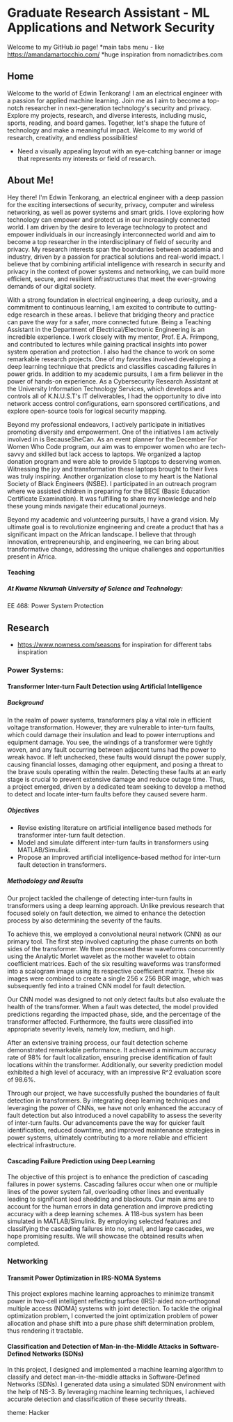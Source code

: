 # Graduate Research Assistant - ML Applications and Network Security
 Welcome to my GitHub.io page!
 *main tabs menu - like https://amandamartocchio.com/
 *huge inspiration from nomadictribes.com
## Home
Welcome to the world of Edwin Tenkorang! I am an electrical engineer with a passion for applied machine learning. Join me as I aim to become a top-notch researcher in next-generation technology's security and privacy. Explore my projects, research, and diverse interests, including music, sports, reading, and board games. Together, let's shape the future of technology and make a meaningful impact. Welcome to my world of research, creativity, and endless possibilities!
* Need a visually appealing layout with an eye-catching banner or image that represents my interests or field of research.
## About Me!
Hey there! I'm Edwin Tenkorang, an electrical engineer with a deep passion for the exciting intersections of security, privacy, computer and wireless networking, as well as power systems and smart grids. I love exploring how technology can empower and protect us in our increasingly connected world. I am driven by the desire to leverage technology to protect and empower individuals in our increasingly interconnected world and aim to become a top researcher in the interdisciplinary of field of security and privacy. My research interests span the boundaries between academia and industry, driven by a passion for practical solutions and real-world impact. I believe that by combining artificial intelligence with research in security and privacy in the context of power systems and networking, we can build more efficient, secure, and resilient infrastructures that meet the ever-growing demands of our digital society.

With a strong foundation in electrical engineering, a deep curiosity, and a commitment to continuous learning, I am excited to contribute to cutting-edge research in these areas. I believe that bridging theory and practice can pave the way for a safer, more connected future. Being a Teaching  Assistant in the Department of Electrical/Electronic Engineering is an incredible experience. I work closely with my mentor, Prof. E.A. Frimpong, and contributed to lectures while gaining practical insights into power system operation and protection. I also had the chance to work on some remarkable research projects. One of my favorites involved developing a deep learning technique that predicts and classifies cascading failures in power grids. In addition to my academic pursuits, I am a firm believer in the power of hands-on experience. As a Cybersecurity Research Assistant at the University Information Technology Services, which develops and controls all of K.N.U.S.T's IT deliverables, I had the opportunity to dive into network access control configurations, earn sponsored certifications, and explore open-source tools for logical security mapping.

Beyond my professional endeavors, I actively participate in initiatives promoting diversity and empowerment. One of the initiatives I am actively involved in is BecauseSheCan. As an event planner for the December For Women Who Code program, our aim was to empower women who are tech-savvy and skilled but lack access to laptops. We organized a laptop donation program and were able to provide 5 laptops to deserving women. Witnessing the joy and transformation these laptops brought to their lives was truly inspiring. Another organization close to my heart is the National Society of Black Engineers (NSBE). I participated in an outreach program where we assisted children in preparing for the BECE (Basic Education Certificate Examination). It was fulfilling to share my knowledge and help these young minds navigate their educational journeys.

Beyond my academic and volunteering pursuits, I have a grand vision. My ultimate goal is to revolutionize engineering and create a product that has a significant impact on the African landscape. I believe that through innovation, entrepreneurship, and engineering, we can bring about transformative change, addressing the unique challenges and opportunities present in Africa.
#### Teaching
##### At Kwame Nkrumah University of Science and Technology:
EE 468: Power System Protection
## Research
* https://www.nowness.com/seasons for inspiration for different tabs inspiration
### Power Systems:
#### Transformer Inter-turn Fault Detection using Artificial Intelligence
##### Background
In the realm of power systems, transformers play a vital role in efficient voltage transformation. However, they are vulnerable to inter-turn faults, which could damage their insulation and lead to power interruptions and equipment damage. You see, the windings of a transformer were tightly woven, and any fault occurring between adjacent turns had the power to wreak havoc. If left unchecked, these faults would disrupt the power supply, causing financial losses, damaging other equipment, and posing a threat to the brave souls operating within the realm. Detecting these faults at an early stage is crucial to prevent extensive damage and reduce outage time. Thus, a project emerged, driven by a dedicated team seeking to develop a method to detect and locate inter-turn faults before they caused severe harm. 
##### Objectives 
* Revise existing literature on artificial intelligence based methods for transformer inter-turn fault detection.
* Model and simulate different inter-turn faults in transformers using MATLAB/Simulink.
* Propose an improved artificial intelligence-based method for inter-turn fault detection in transformers.
##### Methodology and Results
Our project tackled the challenge of detecting inter-turn faults in transformers using a deep learning approach. Unlike previous research that focused solely on fault detection, we aimed to enhance the detection process by also determining the severity of the faults.

To achieve this, we employed a convolutional neural network (CNN) as our primary tool. The first step involved capturing the phase currents on both sides of the transformer. We then processed these waveforms concurrently using the Analytic Morlet wavelet as the mother wavelet to obtain coefficient matrices. Each of the six resulting waveforms was transformed into a scalogram image using its respective coefficient matrix. These six images were combined to create a single 256 x 256 BGR image, which was subsequently fed into a trained CNN model for fault detection.

Our CNN model was designed to not only detect faults but also evaluate the health of the transformer. When a fault was detected, the model provided predictions regarding the impacted phase, side, and the percentage of the transformer affected. Furthermore, the faults were classified into appropriate severity levels, namely low, medium, and high.

After an extensive training process, our fault detection scheme demonstrated remarkable performance. It achieved a minimum accuracy rate of 98% for fault localization, ensuring precise identification of fault locations within the transformer. Additionally, our severity prediction model exhibited a high level of accuracy, with an impressive R^2 evaluation score of 98.6%.

Through our project, we have successfully pushed the boundaries of fault detection in transformers. By integrating deep learning techniques and leveraging the power of CNNs, we have not only enhanced the accuracy of fault detection but also introduced a novel capability to assess the severity of inter-turn faults. Our advancements pave the way for quicker fault identification, reduced downtime, and improved maintenance strategies in power systems, ultimately contributing to a more reliable and efficient electrical infrastructure.

#### Cascading Failure Prediction using Deep Learning

The objective of this project is to enhance the prediction of cascading failures in power systems. Cascading failures occur when one or multiple lines of the power system fail, overloading other lines and eventually leading to significant load shedding and blackouts. Our main aims are to account for the human errors in data generation and improve predicting accuracy with a deep learning schemes. A 118-bus system has been simulated in MATLAB/Simulink. By employing selected features and classifying the cascading failures into no, small, and large cascades, we hope promising results. We will showcase the obtained results when completed.

### Networking
#### Transmit Power Optimization in IRS-NOMA Systems

This project explores machine learning approaches to minimize transmit power in two-cell intelligent reflecting surface (IRS)-aided non-orthogonal multiple access (NOMA) systems with joint detection. To tackle the original optimization problem, I converted the joint optimization problem of power allocation and phase shift into a pure phase shift determination problem, thus rendering it tractable.

#### Classification and Detection of Man-in-the-Middle Attacks in Software-Defined Networks (SDNs)

In this project, I designed and implemented a machine learning algorithm to classify and detect man-in-the-middle attacks in Software-Defined Networks (SDNs). I generated data using a simulated SDN environment with the help of NS-3. By leveraging machine learning techniques, I achieved accurate detection and classification of these security threats.


theme: Hacker
